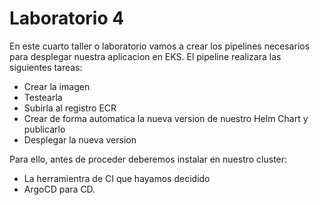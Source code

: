 # Laboratorio 4

En este cuarto taller o laboratorio vamos a crear los pipelines necesarios para desplegar nuestra aplicacion en EKS. El pipeline realizara las siguientes tareas:

- Crear la imagen 
- Testearla
- Subirla al registro ECR
- Crear de forma automatica la nueva version de nuestro Helm Chart y publicarlo
- Desplegar la nueva version


Para ello, antes de proceder deberemos instalar en nuestro cluster:

- La herramientra de CI que hayamos decidido
- ArgoCD para CD.






